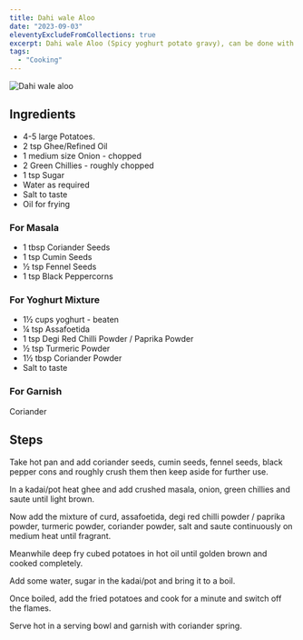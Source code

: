 ```yaml
---
title: Dahi wale Aloo
date: "2023-09-03"
eleventyExcludeFromCollections: true
excerpt: Dahi wale Aloo (Spicy yoghurt potato gravy), can be done with Vegan yogurt as well.
tags:
  - "Cooking"
---
```


![Dahi wale aloo](/assets/images/dahi-wale-aloo.png "Dahi wale aloo")

## Ingredients

- 4-5 large Potatoes.
- 2 tsp Ghee/Refined Oil
- 1 medium size Onion - chopped
- 2 Green Chillies - roughly chopped
- 1 tsp Sugar
- Water as required
- Salt to taste
- Oil for frying

### For Masala

- 1 tbsp Coriander Seeds
- 1 tsp Cumin Seeds
- ½ tsp Fennel Seeds
- 1 tsp Black Peppercorns

### For Yoghurt Mixture

- 1½ cups yoghurt - beaten
- ¼ tsp Assafoetida
- 1 tsp Degi Red Chilli Powder / Paprika Powder
- ½ tsp Turmeric Powder
- 1½ tbsp Coriander Powder
- Salt to taste

### For Garnish

Coriander

## Steps

Take hot pan and add coriander seeds, cumin seeds, fennel seeds, black pepper cons and roughly crush them then keep aside for further use.

In a kadai/pot heat ghee and add crushed masala, onion, green chillies and saute until light brown.

Now add the mixture of curd, assafoetida, degi red chilli powder / paprika powder, turmeric powder, coriander powder, salt and saute continuously on medium heat until fragrant.

Meanwhile deep fry cubed potatoes in hot oil until golden brown and cooked completely.

Add some water, sugar in the kadai/pot and bring it to a boil.

Once boiled, add the fried potatoes and cook for a minute and switch off the flames.

Serve hot in a serving bowl and garnish with coriander spring.
